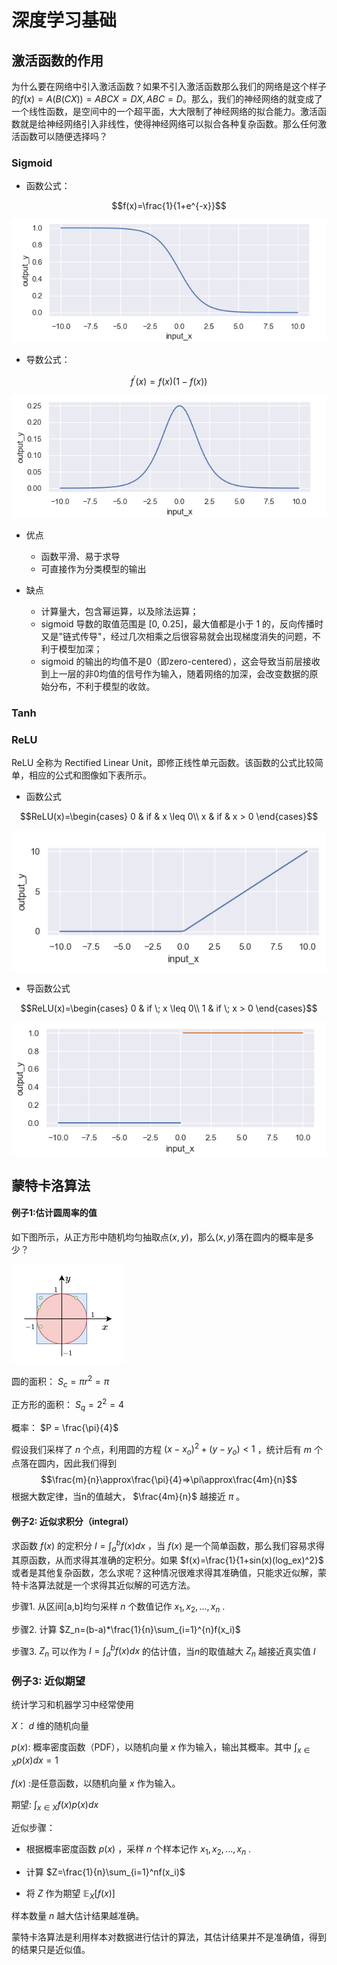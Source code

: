# 深度学习基础
## 激活函数的作用
为什么要在网络中引入激活函数？如果不引入激活函数那么我们的网络是这个样子的$f(x)=A(B(CX))=ABCX=DX,ABC=D$。那么，我们的神经网络的就变成了一个线性函数，是空间中的一个超平面，大大限制了神经网络的拟合能力。激活函数就是给神经网络引入非线性，使得神经网络可以拟合各种复杂函数。那么任何激活函数可以随便选择吗？

### Sigmoid
* 函数公式：

$$f(x)=\frac{1}{1+e^{-x}}$$

<img src="asset/sigmoid.png">

* 导数公式：

$$f^{'}(x)=f(x)(1-f(x))$$

<img src="asset/sigmoid_diff.png">

* 优点
    * 函数平滑、易于求导
    * 可直接作为分类模型的输出

* 缺点
    * 计算量大，包含幂运算，以及除法运算；
    * sigmoid 导数的取值范围是 [0, 0.25]，最大值都是小于 1 的，反向传播时又是"链式传导"，经过几次相乘之后很容易就会出现梯度消失的问题，不利于模型加深；
    * sigmoid 的输出的均值不是0（即zero-centered），这会导致当前层接收到上一层的非0均值的信号作为输入，随着网络的加深，会改变数据的原始分布，不利于模型的收敛。

### Tanh


### ReLU
ReLU 全称为 Rectified Linear Unit，即修正线性单元函数。该函数的公式比较简单，相应的公式和图像如下表所示。
* 函数公式

$$ReLU(x)=\begin{cases}  
0 & if & x \leq 0\\
x & if & x > 0 
\end{cases}$$

<img src="asset/relu.png">

* 导函数公式

$$ReLU(x)=\begin{cases}  
0 & if \; x \leq 0\\
1 & if \; x > 0 
\end{cases}$$

<img src="asset/relu_diff.png">


## 蒙特卡洛算法

#### 例子1:估计圆周率的值

如下图所示，从正方形中随机均匀抽取点$(x,y)$，那么$(x,y)$落在圆内的概率是多少？

<img src="asset/mento_1.png">

圆的面积： $S_c = \pi r^2=\pi$ 

正方形的面积： $S_q = 2^2=4$ 

概率： $P = \frac{\pi}{4}$ 

假设我们采样了 $n$ 个点，利用圆的方程 $(x-x_o)^2+(y-y_o)<1$ ，统计后有 $m$ 个点落在圆内，因此我们得到
$$\frac{m}{n}\approx\frac{\pi}{4}=>\pi\approx\frac{4m}{n}$$
根据大数定律，当n的值越大， $\frac{4m}{n}$ 越接近 $\pi$ 。

#### 例子2: 近似求积分（integral）
求函数 $f(x)$ 的定积分 $I=\int^b_af(x)dx$ ，当 $f(x)$ 是一个简单函数，那么我们容易求得其原函数，从而求得其准确的定积分。如果 $f(x)=\frac{1}{1+sin(x)(log_ex)^2}$ 或者是其他复杂函数，怎么求呢？这种情况很难求得其准确值，只能求近似解，蒙特卡洛算法就是一个求得其近似解的可选方法。

步骤1. 从区间[a,b]均匀采样 $n$ 个数值记作 ${x_1,x_2,...,x_n}$ .

步骤2. 计算 $Z_n=(b-a)*\frac{1}{n}\sum_{i=1}^{n}f(x_i)$ 

步骤3. $Z_n$ 可以作为 $I=\int^b_af(x)dx$ 的估计值，当$n$的取值越大 $Z_n$ 越接近真实值 $I$ 

### 例子3: 近似期望
统计学习和机器学习中经常使用

$X$： $d$ 维的随机向量

$p(x)$: 概率密度函数（PDF），️以随机向量 $x$ 作为输入，输出其概率。其中 $\int_{x \in X}p(x)dx=1$ 

$f(x)$ :是任意函数，以随机向量 $x$ 作为输入。

期望: $\int_{x \in X}f(x)p(x)dx$ 


近似步骤：

* 根据概率密度函数 $p(x)$ ，采样 $n$ 个样本记作 $x_1,x_2,...,x_n$ .

* 计算 $Z=\frac{1}{n}\sum_{i=1}^nf(x_i)$ 

* 将 $Z$ 作为期望 $\mathbb{E}_{X}[f(x)]$

样本数量 $n$ 越大估计结果越准确。

蒙特卡洛算法是利用样本对数据进行估计的算法，其估计结果并不是准确值，得到的结果只是近似值。










